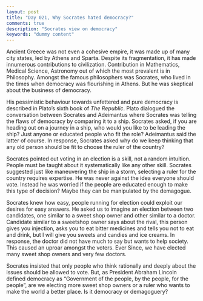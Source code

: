 ```yaml
---
layout: post
title: "Day 021, Why Socrates hated democracy?"
comments: true
description: "Socrates view on democracy"
keywords: "dummy content"
---
```

Ancient Greece was not even a cohesive empire, it was made up of many city states, led by Athens and Sparta. Despite its fragmentation, it has made innumerous contributions to civilization. Contribution in Mathematics, Medical Science, Astronomy out of which the most prevalent is in Philosophy. Amongst the famous philosophers was Socrates, who lived in the times when democracy was flourishing in Athens. But he was skeptical about the business of democracy.

His pessimistic behaviour towards unfettered and pure democracy is described in Plato’s sixth book of *The Republic*. Plato dialogued the conversation between Socrates and Adeimantus where Socrates was telling the flaws of democracy by comparing it to a ship. Socrates asked, if you are heading out on a journey in a ship, who would you like to be leading the ship? Just anyone or educated people who fit the role? Adeimantus said the latter of course. In response, Socrates asked why do we keep thinking that any old person should be fit to choose the ruler of the country? 

Socrates pointed out voting in an election is a skill, not a random intuition. People must be taught about it systematically like any other skill. Socrates suggested just like maneuvering the ship in a storm, selecting a ruler for the country requires expertise. He was never against the idea everyone should vote. Instead he was worried if the people are educated enough to make this type of decision? Maybe they can be manipulated by the demagogue. 

Socrates knew how easy, people running for election could exploit our desires for easy answers. He asked us to imagine an election between two candidates, one similar to a sweet shop owner and other similar to a doctor. Candidate similar to a sweetshop owner says about the rival, this person gives you injection, asks you to eat bitter medicines and tells you not to eat and drink, but I will give you sweets and candies and ice creams. In response, the doctor did not have much to say but wants to help society. This caused an uproar amongst the voters. Ever Since, we have elected many sweet shop owners and very few doctors.

Socrates insisted that only people who think rationally and deeply about the issues should be allowed to vote. But, as President Abraham Lincoln defined democracy as “Government of the people, by the people, for the people”, are we electing more sweet shop owners or a ruler who wants to make the world a better place. Is it democracy or demagoguery?


